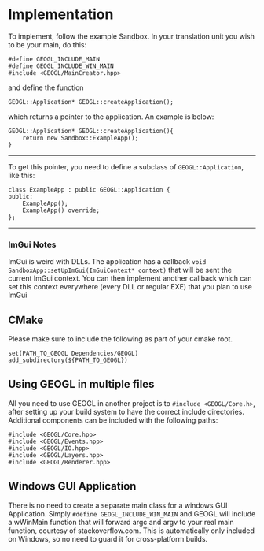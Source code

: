 # Implementation
To implement, follow the example Sandbox.
In your translation unit you wish to be your main, do this:
```
#define GEOGL_INCLUDE_MAIN
#define GEOGL_INCLUDE_WIN_MAIN
#include <GEOGL/MainCreator.hpp>
```
and define the function 
```
GEOGL::Application* GEOGL::createApplication();
```
which returns a pointer to the application. An example is below:
```
GEOGL::Application* GEOGL::createApplication(){
    return new Sandbox::ExampleApp();
}
```

-------------------------------------------
To get this pointer, you need to define a subclass of `GEOGL::Application`,
like this:
```
class ExampleApp : public GEOGL::Application {
public:
    ExampleApp();
    ExampleApp() override;
};
```
-------------------------------------------
### ImGui Notes
ImGui is weird with DLLs. The application has a callback `void SandboxApp::setUpImGui(ImGuiContext* context)` that will
be sent the current ImGui context. You can then implement another callback which can set this context
everywhere (every DLL or regular EXE) that you plan to use ImGui
## CMake
Please make sure to include the following as part of your cmake
root.
```
set(PATH_TO_GEOGL Dependencies/GEOGL)
add_subdirectory(${PATH_TO_GEOGL})
```

## Using GEOGL in multiple files
All you need to use GEOGL in another project
is to `#include <GEOGL/Core.h>`, after setting up
your build system to have the correct include directories.
Additional components can be included with the following paths:
```
#include <GEOGL/Core.hpp>
#include <GEOGL/Events.hpp>
#include <GEOGL/IO.hpp>
#include <GEOGL/Layers.hpp>
#include <GEOGL/Renderer.hpp>
```

## Windows GUI Application
There is no need to create a separate main class for a windows
GUI Application. Simply `#define GEOGL_INCLUDE_WIN_MAIN` and
GEOGL will include a wWinMain function that will forward argc and argv
to your real main function, courtesy of stackoverflow.com. This is automatically
only included on Windows, so no need to guard it for cross-platform builds.
